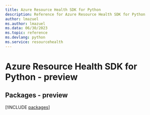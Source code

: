 ```yaml
---
title: Azure Resource Health SDK for Python
description: Reference for Azure Resource Health SDK for Python
author: lmazuel
ms.author: lmazuel
ms.data: 06/30/2023
ms.topic: reference
ms.devlang: python
ms.service: resourcehealth
---
```

# Azure Resource Health SDK for Python - preview
## Packages - preview
[!INCLUDE [packages](resource-health-index.md)]